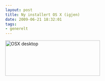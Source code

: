 ```yaml
---
layout: post
title: Ny installert OS X (igjen)
date: 2009-06-21 18:32:01
tags: 
- generelt
---
```

<a href="http://pjatt.net/images/2009/06/OSX-desktop.png"><img src="http://pjatt.net/images/2009/06/OSX-desktop-300x112.png" alt="OSX desktop" title="OSX desktop" width="300" height="112" class="aligncenter size-medium wp-image-894" /></a>
